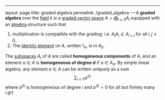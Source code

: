 ---
 layout: page
 title: graded algebra
 permalink: /graded_algebra
---A **graded algebra** over the [field](https://defsmath.github.io/DefsMath/field) $k$ is a [graded vector space](https://defsmath.github.io/DefsMath/graded_vector_space) $A = \bigoplus_{i\geq 0} A_i$ equipped with an [algebra](https://defsmath.github.io/DefsMath/algebra_over_a_field) structure such that 
1. multiplication is compatible with the grading: i.e. $A_iA_i\subseteq A_{i+j}$ for all $i,j\geq 0$.
2. The [identity element](https://defsmath.github.io/DefsMath/identity_element) on $A$, written $1_A$, is in $A_0$.

The [subspaces](https://defsmath.github.io/DefsMath/vector_subspace) $A_i$ of $A$ are called **homogeneous components** of $A$, and an element $a\in A$ is **homogeneous of degree $d$** if $a\in A_d$. By simple linear algebra, any element $a\in A$ can be written *uniquely* as a sum $$\sum_{i\geq 0} a^{(i)}$$ where $a^{(i)}$ is homogeneous of degree $i$ and $a^{(i)} = 0$ for all but finitely many $i$.grt